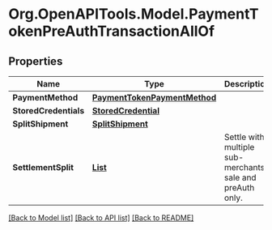 # Org.OpenAPITools.Model.PaymentTokenPreAuthTransactionAllOf
## Properties

Name | Type | Description | Notes
------------ | ------------- | ------------- | -------------
**PaymentMethod** | [**PaymentTokenPaymentMethod**](PaymentTokenPaymentMethod.md) |  | 
**StoredCredentials** | [**StoredCredential**](StoredCredential.md) |  | [optional] 
**SplitShipment** | [**SplitShipment**](SplitShipment.md) |  | [optional] 
**SettlementSplit** | [**List<SubMerchantSplit>**](SubMerchantSplit.md) | Settle with multiple sub-merchants, sale and preAuth only. | [optional] 

[[Back to Model list]](../README.md#documentation-for-models) [[Back to API list]](../README.md#documentation-for-api-endpoints) [[Back to README]](../README.md)

